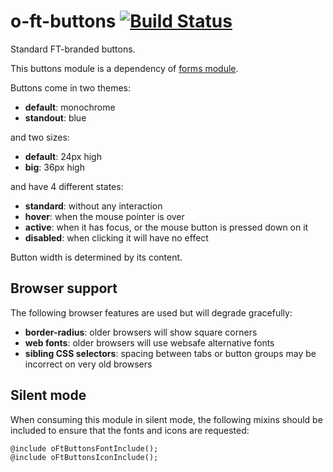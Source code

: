 o-ft-buttons [![Build Status](https://travis-ci.org/Financial-Times/o-ft-buttons.png?branch=master)](https://travis-ci.org/Financial-Times/o-ft-buttons)
============

Standard FT-branded buttons.

This buttons module is a dependency of [forms module](https://github.com/Financial-Times/o-ft-forms).

Buttons come in two themes:

* __default__: monochrome
* __standout__: blue

and two sizes:

* __default__: 24px high
* __big__: 36px high

and have 4 different states:

* __standard__: without any interaction
* __hover__: when the mouse pointer is over 
* __active__: when it has focus, or the mouse button is pressed down on it
* __disabled__: when clicking it will have no effect

Button width is determined by its content.

## Browser support

The following browser features are used but will degrade gracefully:

* __border-radius__: older browsers will show square corners
* __web fonts__: older browsers will use websafe alternative fonts
* __sibling CSS selectors__: spacing between tabs or button groups may be incorrect on very old browsers

## Silent mode

When consuming this module in silent mode, the following mixins should be included to ensure that the fonts and icons are requested:

    @include oFtButtonsFontInclude();
    @include oFtButtonsIconInclude();